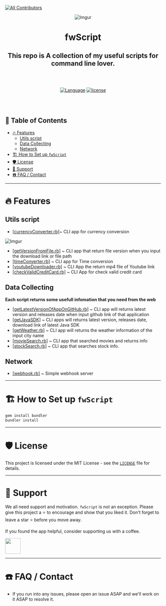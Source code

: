 <!-- ALL-CONTRIBUTORS-BADGE:START - Do not remove or modify this section -->
[![All Contributors](https://img.shields.io/badge/all_contributors-1-orange.svg?style=flat-square)](#contributors-)
<!-- ALL-CONTRIBUTORS-BADGE:END -->

<div align="center">

![Imgur](https://i.imgur.com/PZjUHDE.png)

<h1> fwScript </h1>

<h2>This repo is A collection of my useful scripts for command line lover.</h2>
<br></br>

[![Language](https://img.shields.io/badge/language-Ruby-red.svg)]()
[![license](https://img.shields.io/github/license/mashape/apistatus.svg)]()

</div>
<br></br>

<h2> 📖 Table of Contents </h2>

- [🔥 Features](#-features)
  - [Utils script](#utils-script)
  - [Data Collecting](#data-collecting)
  - [Network](#network)
- [🏗️ How to Set up `fwScript`](#️-how-to-set-up-fwscript)
- [🛡️ License](#️-license)
- [🙏 Support](#-support)
- [☎️ FAQ / Contact](#️-faq--contact)

---

# 🔥 Features

## Utils script

* [[currencyConverter.rb]](/Utils/currencyConverter.rb)~ CLI app for currency conversion 

![Imgur](https://i.imgur.com/ihwlUNR.png)

* [[getVersionFromFile.rb]](/Utils/getVersionFromFile.rb) ~ CLI app that return file version when you input the download link or file path
* [[timeConverter.rb]](/Utils/timeConverter.rb) ~ CLI app for Time conversion
* [[youtubeDownloader.rb]](/Utils/youtubeDownloader.rb) ~ CLI App the return mp4 file of Youtube link
* [[checkValidCreditCard.rb]](/Utils/checkValidCreditCard.rb) ~ CLI App for check valid credit card

## Data Collecting

**Each script returns some usefull infomation that you need from the web**

* [[getLatestVersionOfAppOnGitHub.rb]](/Data_Collecting/getLatestVersionOfAppOnGitHub.rb) ~ CLI app will returns latest version and releases date when input github link of that application
* [[getJavaSDK]](/Data_Collecting/getJavaSDK.rb) ~ CLI apps will returns latest version, releases date, download link of latest Java SDK
* [[getWeather.rb]](/Data_Collecting/getWeather.rb) ~ CLI app will returns the weather information of the input city name
* [[movieSearch.rb]](/Data_Collecting/movieSearch.rb) ~ CLI app that searched movies and returns info
* [[stockSearch.rb]](/Data_Collecting/stockSearch.rb) ~ CLI app that searches stock info.
  
## Network
 
* [[webhook.rb]](/Network/webhook.rb) ~ Simple webhook server
---

# 🏗️ How to Set up `fwScript`

```ruby
gem install bundler
bundler install
```

---

# 🛡️ License
This project is licensed under the MIT License - see the [`LICENSE`](LICENSE) file for details.

---

# 🙏 Support

We all need support and motivation. `fwScript` is not an exception. Please give this project a ⭐️ to encourage and show that you liked it. Don't forget to leave a star ⭐️ before you move away.

If you found the app helpful, consider supporting us with a coffee.

<a href="https://bmc.link/frenda">
    <img src="https://cdn.buymeacoffee.com/buttons/v2/default-yellow.png" height="50px">
</a>

---

# ☎️ FAQ / Contact
* If you run into any issues, please open an issue ASAP and we'll work on it ASAP to resolve it.
